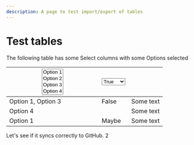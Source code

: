 ```yaml
---
description: A page to test import/export of tables
---
```


# Test tables

The following table has some Select columns with some Options selected

<table><thead><tr><th width="231"><select multiple><option value="86f1ac6d44644ffa91a15cf1a1bfb16f" label="Option 1" color="blue"></option><option value="ae6dcd9cad304ef5ab70c1c19ba39091" label="Option 2" color="blue"></option><option value="6841233170d24238a599910c5438631f" label="Option 3" color="blue"></option><option value="a952ebcc98ec44a89a4e5ae95544f86c" label="Option 4" color="blue"></option><option value="790cee63b0b8448dbb6366ba03a6a113" label="Option 5" color="blue"></option></select></th><th><select><option value="ca16a21a8d104f86babf15b62f94b368" label="True" color="blue"></option><option value="48342f1da03f48b3b455985d2a351089" label="False" color="blue"></option><option value="ed083ae00330497f890301442df59f42" label="Maybe" color="blue"></option></select></th><th></th></tr></thead><tbody><tr><td><span data-option="86f1ac6d44644ffa91a15cf1a1bfb16f">Option 1, </span><span data-option="6841233170d24238a599910c5438631f">Option 3</span></td><td><span data-option="48342f1da03f48b3b455985d2a351089">False</span></td><td>Some text</td></tr><tr><td><span data-option="a952ebcc98ec44a89a4e5ae95544f86c">Option 4</span></td><td></td><td>Some text</td></tr><tr><td><span data-option="86f1ac6d44644ffa91a15cf1a1bfb16f">Option 1</span></td><td><span data-option="ed083ae00330497f890301442df59f42">Maybe</span></td><td>Some text</td></tr></tbody></table>

Let's see if it syncs correctly to GitHub. 2
